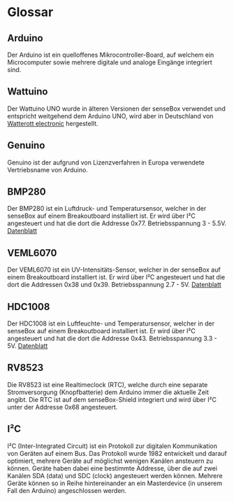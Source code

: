 # Glossar

## Arduino
Der Arduino ist ein quelloffenes Mikrocontroller-Board, auf welchem ein Microcomputer sowie mehrere digitale und analoge Eingänge integriert sind.

## Wattuino
Der Wattuino UNO wurde in älteren Versionen der senseBox verwendet und entspricht weitgehend dem Arduino UNO, wird aber in Deutschland von <a href="http://www.watterott.com/">Watterott electronic</a> hergestellt.

## Genuino
Genuino ist der aufgrund von Lizenzverfahren in Europa verwendete Vertriebsname von Arduino.

## BMP280
Der BMP280 ist ein Luftdruck- und Temperatursensor, welcher in der senseBox auf einem Breakoutboard installiert ist.
Er wird über I²C angesteuert und hat die dort die Addresse 0x77.
Betriebsspannung 3 - 5.5V.
<a href="https://github.com/sensebox/resources/raw/master/datasheets/datasheet_BMP280.pdf">Datenblatt</a>

## VEML6070
Der VEML6070 ist ein UV-Intensitäts-Sensor, welcher in der senseBox auf einem Breakoutboard installiert ist.
Er wird über I²C angesteuert und hat die dort die Addressen 0x38 und 0x39.
Betriebsspannung 2.7 - 5V.
<a href="https://github.com/sensebox/resources/raw/master/datasheets/datasheet_veml6070-UV-A-Light-Sensor.pdf">Datenblatt</a>

## HDC1008
Der HDC1008 ist ein Luftfeuchte- und Temperatursensor, welcher in der senseBox auf einem Breakoutboard installiert ist.
Er wird über I²C angesteuert und hat die dort die Addresse 0x43.
Betriebsspannung 3.3 - 5V.
<a href="https://github.com/sensebox/resources/raw/master/datasheets/datasheet_hdc1008.pdf">Datenblatt</a>

## RV8523
Die RV8523 ist eine Realtimeclock (RTC), welche durch eine separate Stromversorgung (Knopfbatterie) dem Arduino immer die aktuelle Zeit angibt.
Die RTC ist auf dem senseBox-Shield integriert und wird über I²C unter der Addresse 0x68 angesteuert.

## I²C
I²C (Inter-Integrated Circuit) ist ein Protokoll zur digitalen Kommunikation von Geräten auf einem Bus.
Das Protokoll wurde 1982 entwickelt und darauf optimiert, mehrere Geräte auf möglichst wenigen Kanälen ansteuern zu können.
Geräte haben dabei eine bestimmte Addresse, über die auf zwei Kanälen SDA (data) und SDC (clock) angesteuert werden können.
Mehrere Geräte können so in Reihe hintereinander an ein Masterdevice (in unserem Fall den Arduino) angeschlossen werden.
